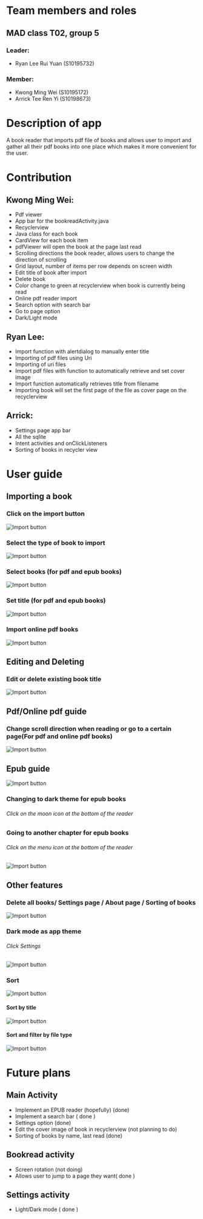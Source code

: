# Team members and roles
## MAD class T02, group 5
### Leader: 
* Ryan Lee Rui Yuan (S10195732)
### Member: 
* Kwong Ming Wei (S10195172)
* Arrick Tee Ren Yi (S10198673)

# Description of app

A book reader that imports pdf file of books and allows user to import and gather all their pdf books into one place which makes it more convenient for the user. 

# Contribution

## Kwong Ming Wei: 
* Pdf viewer
* App bar for the bookreadActivity.java
* Recyclerview
* Java class for each book
* CardView for each book item
* pdfViewer will open the book at the page last read
* Scrolling directions the book reader, allows users to change the direction of scrolling
* Grid layout, number of items per row depends on screen width
* Edit title of book after import
* Delete book
* Color change to green at recyclerview when book is currently being read
* Online pdf reader import
* Search option with search bar
* Go to page option
* Dark/Light mode

## Ryan Lee:
* Import function with alertdialog to manually enter title
* Importing of pdf files using Uri
* Importing of uri files
* Import pdf files with function to automatically retrieve and set cover image
* Import function automatically retrieves title from filename
* Importing book will set the first page of the file as cover page on the recyclerview

## Arrick:
* Settings page app bar
* All the sqlite
* Intent activities and onClickListeners
* Sorting of books in recycler view

# User guide

## Importing a book
### Click on the import button
![Import button](https://i.imgur.com/zJa9sul.jpg)

### Select the type of book to import
![Import button](https://i.imgur.com/QssRfJl.png)

### Select books (for pdf and epub books)
![Import button](https://i.imgur.com/HCUbgHp.png)

### Set title (for pdf and epub books)
![Import button](https://i.imgur.com/kZRv6eN.png)

### Import online pdf books
![Import button](https://i.imgur.com/UVnpanF.png)

## Editing and Deleting
### Edit or delete existing book title
![Import button](https://i.imgur.com/K03KEqa.png)

## Pdf/Online pdf guide
### Change scroll direction when reading or go to a certain page(For pdf and online pdf books)
![Import button](https://i.imgur.com/QlPgO3P.png)

## Epub guide
![Import button](https://i.imgur.com/eAX85qv.png)
### Changing to dark theme for epub books
###### Click on the moon icon at the bottom of the reader

### Going to another chapter for epub books
###### Click on the menu icon at the bottom of the reader
![Import button]([https://i.imgur.com/LnxNbHA.png)

## Other features
### Delete all books/ Settings page / About page / Sorting of books
![Import button](https://i.imgur.com/tLORhC8.png)
### Dark mode as app theme
###### Click Settings
![Import button](https://i.imgur.com/u7TKWmR.png)
### Sort
![Import button](https://i.imgur.com/rkV3cEV.png)
#### Sort by title
![Import button](https://i.imgur.com/feWvReg.png)
#### Sort and filter by file type
![Import button](https://i.imgur.com/TqxYYr9.png)


# Future plans
## Main Activity
* Implement an EPUB reader (hopefully) (done)
* Implement a search bar ( done )
* Settings option (done)
* Edit the cover image of book in recyclerview (not planning to do)
* Sorting of books by name, last read (done)

## Bookread activity
* Screen rotation (not doing)
* Allows user to jump to a page they want( done )

## Settings activity
* Light/Dark mode ( done )
